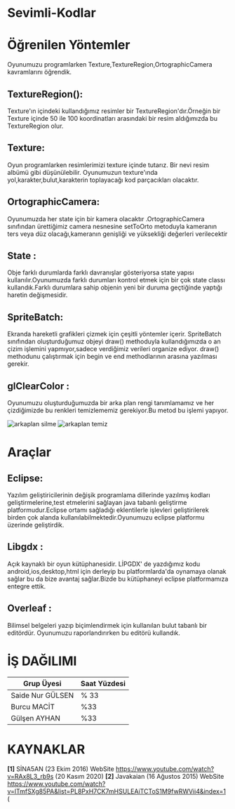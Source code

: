 # Sevimli-Kodlar

# Öğrenilen Yöntemler
Oyunumuzu programlarken Texture,TextureRegion,OrtographicCamera kavramlarını öğrendik.
## TextureRegion():
Texture'ın içindeki kullandığımız resimler bir TextureRegion'dır.Örneğin bir Texture içinde 50 ile 100 koordinatları arasındaki bir resim aldığımızda bu TextureRegion olur.
## Texture:
Oyun programlarken resimlerimizi texture içinde tutarız. Bir nevi resim albümü gibi düşünülebilir. Oyunumuzun texture'ında yol,karakter,bulut,karakterin toplayacağı kod parçacıkları olacaktır.

## OrtographicCamera:

Oyunumuzda  her state için bir kamera olacaktır .OrtographicCamera sınıfından ürettiğimiz  camera nesnesine setToOrto metoduyla kameranın ters veya düz olacağı,kameranın genişliği ve yüksekliği değerleri verilecektir

## State :
Obje farklı durumlarda farklı davranışlar gösteriyorsa state yapısı kullanılır.Oyunumuzda farklı durumları kontrol etmek için bir çok state classı kullandık.Farklı durumlara sahip objenin yeni bir duruma geçtiğinde yaptığı haretin değişmesidir.
## SpriteBatch:
Ekranda hareketli grafikleri çizmek için çeşitli yöntemler içerir. SpriteBatch sınıfından oluşturduğumuz objeyi draw() methoduyla kullandığımızda o an çizim işlemini yapmıyor,sadece verdiğimiz verileri organize ediyor. draw() methodunu çalıştırmak için begin ve end methodlarının arasına yazılması gerekir. 


## glClearColor : 
Oyunumuzu oluşturduğumuzda bir arka plan rengi tanımlamamız ve her çizdiğimizde bu renkleri temizlememiz gerekiyor.Bu metod bu işlemi yapıyor.

![arkaplan silme](https://1.bp.blogspot.com/-mpr3ty4vU_A/X_DrkSD804I/AAAAAAAAAhQ/7HY1gOX6xlQNRaZDuKkLORNMAGFLY6oyQCLcBGAsYHQ/s560/pis%2Bhali.JPG)
![arkaplan temiz](https://1.bp.blogspot.com/-Syow_vFXLPE/X_Drkf02JcI/AAAAAAAAAhM/1dGp9IiPT4sjjkpNxtTrEx4algBEYWF4QCLcBGAsYHQ/s500/temiz%2Bhali.JPG)


#  Araçlar
## Eclipse:
Yazılım geliştiricilerinin değişik programlama dillerinde yazılmış kodları geliştirmelerine,test etmelerini sağlayan java tabanlı geliştirme platformudur.Eclipse ortamı sağladığı eklentilerle işlevleri geliştirilerek birden çok alanda kullanılabilmektedir.Oyunumuzu eclipse platformu üzerinde geliştirdik.
##  Libgdx :
Açık kaynaklı bir oyun kütüphanesidir. LİPGDX' de yazdığımız kodu android,ios,desktop,html için derleyip bu platformlarda'da oynamaya olanak sağlar bu da bize avantaj sağlar.Bizde bu kütüphaneyi eclipse platformamıza entegre ettik.

##  Overleaf :
Bilimsel belgeleri yazıp biçimlendirmek için kullanılan bulut tabanlı bir editördür. Oyunumuzu raporlandırırken  bu editörü kullandık.

# İŞ DAĞILIMI

|Grup Üyesi   	| Saat Yüzdesi   	|     	
|---	|---	|	
|   Saide  Nur GÜLSEN	|  % 33	|   	  	
|Burcu MACİT	|%33	|   	
 |   Gülşen AYHAN	 | 	%33	|
 
 # KAYNAKLAR
 **[1]** SİNA5AN (23 Ekim 2016)  WebSite https://www.youtube.com/watch?v=RAx8L3_rb9s (20 Kasım 2020)
 **[2]** Javakaian (16 Ağustos 2015) WebSite https://www.youtube.com/watch?v=lTmfSXg85PA&list=PL8PxH7CK7mHSULEAiTCToS1M9fwRWVii4&index=1 (


